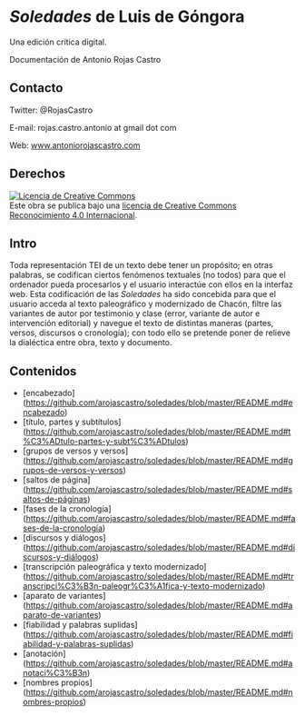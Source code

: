 # *Soledades* de Luis de Góngora 

Una edición crítica digital. 

Documentación de Antonio Rojas Castro

## Contacto

Twitter: @RojasCastro

E-mail: rojas.castro.antonio at gmail dot com

Web: www.antoniorojascastro.com

## Derechos

<a rel="license" href="http://creativecommons.org/licenses/by/4.0/"><img alt="Licencia de Creative Commons" style="border-width:0" src="https://i.creativecommons.org/l/by/4.0/88x31.png" /></a><br />Este obra se publica bajo una <a rel="license" href="http://creativecommons.org/licenses/by/4.0/">licencia de Creative Commons Reconocimiento 4.0 Internacional</a>.

## Intro

Toda representación TEI de un texto debe tener un propósito; en otras palabras, se codifican ciertos fenómenos textuales (no todos) para que el ordenador pueda procesarlos y el usuario interactúe con ellos en la interfaz web. Esta codificación de las *Soledades* ha sido concebida para que el usuario acceda al texto paleográfico y modernizado de Chacón, filtre las variantes de autor por testimonio y clase (error, variante de autor e intervención editorial) y navegue el texto de distintas maneras (partes, versos, discursos o cronología); con todo ello se pretende poner de relieve la dialéctica entre obra, texto y documento.

## Contenidos
- [encabezado] (https://github.com/arojascastro/soledades/blob/master/README.md#encabezado) 
- [título, partes y subtítulos] (https://github.com/arojascastro/soledades/blob/master/README.md#t%C3%ADtulo-partes-y-subt%C3%ADtulos)
- [grupos de versos y versos] (https://github.com/arojascastro/soledades/blob/master/README.md#grupos-de-versos-y-versos)
- [saltos de página] (https://github.com/arojascastro/soledades/blob/master/README.md#saltos-de-páginas)
- [fases de la cronología] (https://github.com/arojascastro/soledades/blob/master/README.md#fases-de-la-cronología)
- [discursos y diálogos] (https://github.com/arojascastro/soledades/blob/master/README.md#discursos-y-diálogos)
- [transcripción paleográfica y texto modernizado] (https://github.com/arojascastro/soledades/blob/master/README.md#transcripci%C3%B3n-paleogr%C3%A1fica-y-texto-modernizado)
- [aparato de variantes] (https://github.com/arojascastro/soledades/blob/master/README.md#aparato-de-variantes)
- [fiabilidad y palabras suplidas] (https://github.com/arojascastro/soledades/blob/master/README.md#fiabilidad-y-palabras-suplidas)
- [anotación] (https://github.com/arojascastro/soledades/blob/master/README.md#anotaci%C3%B3n) 
- [nombres propios] (https://github.com/arojascastro/soledades/blob/master/README.md#nombres-propios)





